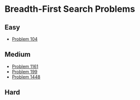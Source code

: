 # Breadth-First Search Problems

## Easy
- [Problem 104](../problems/104_maximum_depth_of_binary_tree/README.md)

## Medium
- [Problem 1161](../problems/1161_maximum_level_sum_of_a_binary_tree/README.md)
- [Problem 199](../problems/199_binary_tree_right_side_view/README.md)
- [Problem 1448](../problems/1448_count_good_nodes_in_binary_tree/README.md)

## Hard


